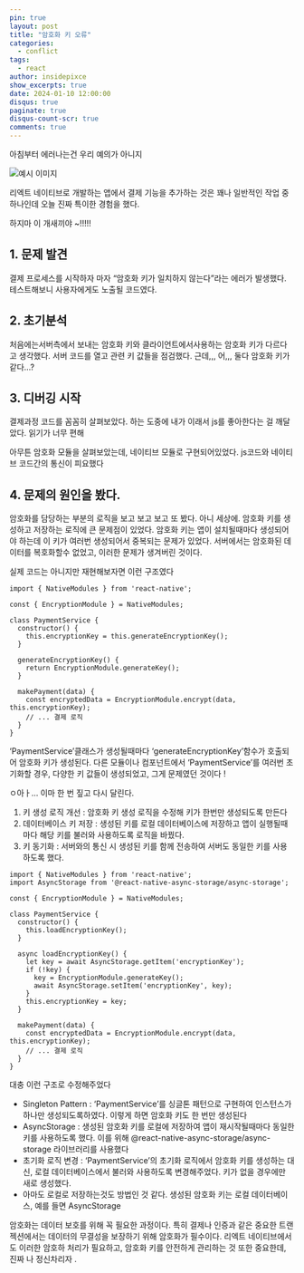 ```yaml
---
pin: true
layout: post
title: "암호화 키 오류"
categories:
  - conflict
tags:
  - react
author: insidepixce
show_excerpts: true
date: 2024-01-10 12:00:00
disqus: true
paginate: true
disqus-count-scr: true
comments: true
---
```





아침부터 에러나는건 우리 예의가 아니지 

![예시 이미지](https://img1.daumcdn.net/thumb/R1280x0/?fname=http://t1.daumcdn.net/brunch/service/user/7kap/image/X7sAg-E45Tgfn5DhO46R2O1wN3Q.jpg)

리엑트 네이티브로 개발하는 앱에서 결제 기능을 추가하는 것은 꽤나 일반적인 작업 중 하나인데 오늘 진짜 특이한 경험을 했다.



하지마 이 개새끼야 ~!!!!!

## 1\. 문제 발견

결제 프로세스를 시작하자 마자 “암호화 키가 일치하지 않는다”라는 에러가 발생했다. 테스트해보니 사용자에게도 노출될 코드였다.

## 2\. 초기분석

처음에는서버측에서 보내는 암호화 키와 클라이언트에서사용하는 암호화 키가 다르다고 생각했다. 서버 코드를 열고 관련 키 값들을 점검했다. 근데,,, 어,,, 둘다 암호화 키가 같다…?

## 3\. 디버깅 시작

결제과정 코드를 꼼꼼히 살펴보았다. 하는 도중에 내가 이래서 js를 좋아한다는 걸 깨달았다. 읽기가 너무 편해

아무튼 암호화 모듈을 살펴보았는데, 네이티브 모듈로 구현되어있었다. js코드와 네이티브 코드간의 통신이 피요했다

## 4\. 문제의 원인을 봤다.

암호화를 담당하는 부분의 로직을 보고 보고 보고 또 봤다. 아니 세상에. 암호화 키를 생성하고 저장하는 로직에 큰 문제점이 있었다. 암호화 키는 앱이 설치될때마다 생성되어야 하는데 이 키가 여러번 생성되어서 중복되는 문제가 있었다. 서버에서는 암호화된 데이터를 복호화할수 없었고, 이러한 문제가 생겨버린 것이다.

실제 코드는 아니지만 재현해보자면 이런 구조였다

```
import { NativeModules } from 'react-native';

const { EncryptionModule } = NativeModules;

class PaymentService {
  constructor() {
    this.encryptionKey = this.generateEncryptionKey();
  }

  generateEncryptionKey() {
    return EncryptionModule.generateKey();
  }

  makePayment(data) {
    const encryptedData = EncryptionModule.encrypt(data, this.encryptionKey);
    // ... 결제 로직
  }
}
```

‘PaymentService’클래스가 생성될때마다 ‘generateEncryptionKey’함수가 호출되어 암호화 키가 생성된다. 다른 모듈이나 컴포넌트에서 ‘PaymentService’를 여러번 초기화할 경우, 다양한 키 값들이 생성되었고, 그게 문제였던 것이다 !

ㅇ아ㅏ… 이마 한 번 짚고 다시 달린다.

1.  키 생성 로직 개선 : 암호화 키 생성 로직을 수정해 키가 한번만 생성되도록 만든다
2.  데이터베이스 키 저장 : 생성된 키를 로컬 데이터베이스에 저장하고 앱이 실행될때마다 해당 키를 불러와 사용하도록 로직을 바꿨다.
3.  키 동기화 : 서버와의 통신 시 생성된 키를 함께 전송하여 서버도 동일한 키를 사용하도록 했다.

```
import { NativeModules } from 'react-native';
import AsyncStorage from '@react-native-async-storage/async-storage';

const { EncryptionModule } = NativeModules;

class PaymentService {
  constructor() {
    this.loadEncryptionKey();
  }

  async loadEncryptionKey() {
    let key = await AsyncStorage.getItem('encryptionKey');
    if (!key) {
      key = EncryptionModule.generateKey();
      await AsyncStorage.setItem('encryptionKey', key);
    }
    this.encryptionKey = key;
  }

  makePayment(data) {
    const encryptedData = EncryptionModule.encrypt(data, this.encryptionKey);
    // ... 결제 로직
  }
}
```

대충 이런 구조로 수정해주었다

-   Singleton Pattern : ‘PaymentService’를 싱글톤 패턴으로 구현하여 인스턴스가 하나만 생성되도록하였다. 이렇게 하면 암호화 키도 한 번만 생성된다
-   AsyncStorage : 생성된 암호화 키를 로컬에 저장하여 앱이 재시작될때마다 동일한 키를 사용하도록 했다. 이를 위해 @react-native-async-storage/async-storage 라이브러리를 사용했다
-   초기화 로직 변경 : ‘PaymentService’의 초기화 로직에서 암호화 키를 생성하는 대신, 로컬 데이터베이스에서 불러와 사용하도록 변경해주었다. 키가 없을 경우에만 새로 생성했다.
-   아마도 로컬로 저장하는것도 방법인 것 같다. 생성된 암호화 키는 로컬 데이터베이스, 예를 들면 AsyncStorage

암호화는 데이터 보호를 위해 꼭 필요한 과정이다. 특히 결제나 인증과 같은 중요한 트랜젝션에서는 데이터의 무결성을 보장하기 위해 암호화가 필수이다. 리엑트 네이티브에서도 이러한 암호하 처리가 필요하고, 암호화 키를 안전하게 관리하는 것 또한 중요한데,  진짜 나 정신차리자 .